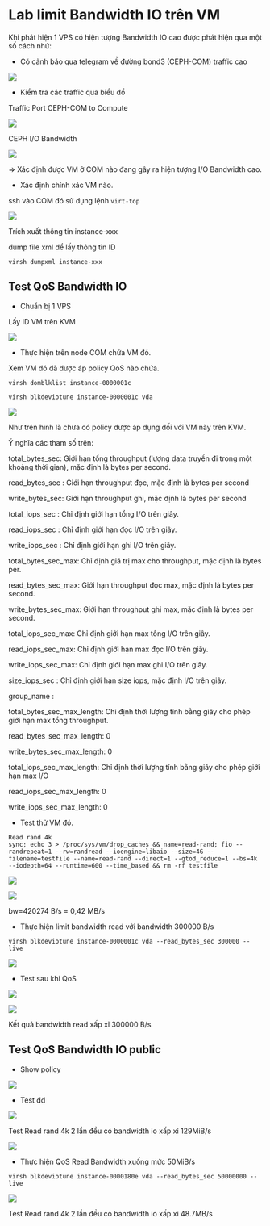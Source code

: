 # Lab limit Bandwidth IO trên VM

Khi phát hiện 1 VPS có hiện tượng Bandwidth IO cao được phát hiện qua một số cách nhứ:

+ Có cảnh báo qua telegram về đường bond3 (CEPH-COM) traffic cao

![](../images/img-qos-bandwidth-io/Screenshot_332.png)

+ Kiểm tra các traffic qua biểu đổ

Traffic Port CEPH-COM to Compute 

![](../images/img-qos-bandwidth-io/Screenshot_333.png)

CEPH I/O Bandwidth 

![](../images/img-qos-bandwidth-io/Screenshot_334.png)

=> Xác định được VM ở COM nào đang gây ra hiện tượng I/O Bandwidth cao.

+ Xác định chính xác VM nào.

ssh vào COM đó sử dụng lệnh `virt-top`

![](../images/img-qos-bandwidth-io/Screenshot_766.png)

Trích xuất thông tin instance-xxx

dump file xml để lấy thông tin ID

```
virsh dumpxml instance-xxx
```

## Test QoS Bandwidth IO

+ Chuẩn bị 1 VPS 

Lấy ID VM trên KVM

![](../images/img-qos-bandwidth-io/Screenshot_335.png)

+ Thực hiện trên node COM chứa VM đó.

Xem VM đó đã được áp policy QoS nào chứa.

```
virsh domblklist instance-0000001c

virsh blkdeviotune instance-0000001c vda
```

![](../images/img-qos-bandwidth-io/Screenshot_336.png)

Như trên hình là chưa có policy được áp dụng đối với VM này trên KVM.

Ý nghĩa các tham số trên:

total_bytes_sec: Giới hạn tổng throughput (lượng data truyền đi trong một khoảng thời gian), mặc định là bytes per second.

read_bytes_sec : Giới hạn throughput đọc, mặc định là bytes per second

write_bytes_sec: Giới hạn throughput ghi, mặc định là bytes per second

total_iops_sec : Chỉ định giới hạn tổng I/O trên giây.

read_iops_sec  : Chỉ định giới hạn đọc I/O trên giây.

write_iops_sec : Chỉ định giới hạn ghi I/O trên giây.

total_bytes_sec_max: Chỉ định giá trị max cho throughput, mặc định là bytes per.

read_bytes_sec_max: Giới hạn throughput đọc max, mặc định là bytes per second.

write_bytes_sec_max: Giới hạn throughput ghi max, mặc định là bytes per second.

total_iops_sec_max: Chỉ định giới hạn max tổng I/O trên giây.

read_iops_sec_max: Chỉ định giới hạn max đọc I/O trên giây.

write_iops_sec_max: Chỉ định giới hạn max ghi I/O trên giây.

size_iops_sec  : Chỉ định giới hạn size iops, mặc định I/O trên giây.

group_name     :

total_bytes_sec_max_length: Chỉ định thời lượng tính bằng giây cho phép giới hạn max tổng throughput.

read_bytes_sec_max_length: 0

write_bytes_sec_max_length: 0

total_iops_sec_max_length: Chỉ định thời lượng tính bằng giây cho phép giới hạn max I/O

read_iops_sec_max_length: 0

write_iops_sec_max_length: 0


+ Test thử VM đó.

```
Read rand 4k
sync; echo 3 > /proc/sys/vm/drop_caches && name=read-rand; fio --randrepeat=1 --rw=randread --ioengine=libaio --size=4G --filename=testfile --name=read-rand --direct=1 --gtod_reduce=1 --bs=4k --iodepth=64 --runtime=600 --time_based && rm -rf testfile
```

![](../images/img-qos-bandwidth-io/Screenshot_337.png)

![](../images/img-qos-bandwidth-io/Screenshot_338.png)

bw=420274 B/s = 0,42 MB/s

+ Thực hiện limit bandwidth read với bandwidth 300000 B/s

```
virsh blkdeviotune instance-0000001c vda --read_bytes_sec 300000 --live
```
![](../images/img-qos-bandwidth-io/Screenshot_343.png)

+ Test sau khi QoS

![](../images/img-qos-bandwidth-io/Screenshot_344.png)

![](../images/img-qos-bandwidth-io/Screenshot_345.png)

Kết quả bandwidth read xấp xỉ 300000 B/s

## Test QoS Bandwidth IO public

+ Show policy

![](../images/img-qos-bandwidth-io/Screenshot_778.png)

+ Test dd

![](../images/img-qos-bandwidth-io/Screenshot_779.png)

Test Read rand 4k 2 lần đều có bandwidth io xấp xỉ 129MiB/s

![](../images/img-qos-bandwidth-io/Screenshot_780.png)

+ Thực hiện QoS Read Bandwidth xuống mức 50MiB/s

```
virsh blkdeviotune instance-0000180e vda --read_bytes_sec 50000000 --live
```

![](../images/img-qos-bandwidth-io/Screenshot_781.png)

Test Read rand 4k 2 lần đều có bandwidth io xấp xỉ 48.7MB/s

